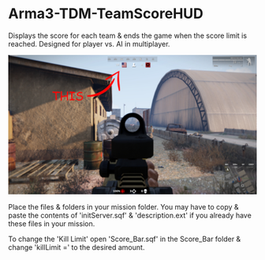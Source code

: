 # Arma3-TDM-TeamScoreHUD
Displays the score for each team &amp; ends the game when the score limit is reached.  Designed for player vs. AI in multiplayer.

![Screenshot](https://github.com/GaryTheNoTrashCougar/Arma3-TDM-TeamScoreHUD/blob/main/ScoreBar.jpg?raw=true)

Place the files & folders in your mission folder.
You may have to copy & paste the contents of 'initServer.sqf' &amp; 'description.ext' if you already have these files in your mission.

To change the 'Kill Limit' open 'Score_Bar.sqf' in the Score_Bar folder &amp; change 'killLimit =' to the desired amount.
